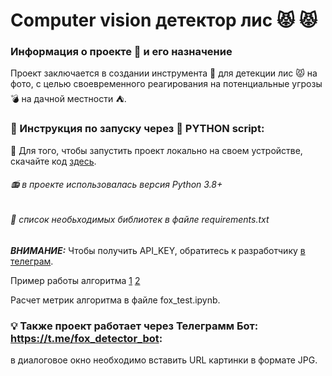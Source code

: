 # Computer vision детектор лис :pouting_cat: :pouting_cat:

### Информация о проекте :bookmark: и его назначение
Проект заключается в создании инструмента :wrench: для детекции лис :pouting_cat: на фото, с целью своевременного реагирования на потенциальные угрозы  :bomb: на дачной местности :tent:.

### :blue_book: Инструкция по запуску через :floppy_disk: PYTHON script:
:checkered_flag: Для того, чтобы запустить проект локально на своем устройстве, скачайте код <a href=https://github.com/Alik90210/fox_detection/blob/main/fox_detect_v1.py>здесь</a>.
###### :radio:  в проекте использовалась версия Python 3.8+
###### :page_facing_up: список необьходимых библиотек в файле requirements.txt
***ВНИМАНИЕ:*** Чтобы получить API_KEY, обратитесь к разработчику <a href=https://t.me/N9021010>в телеграм</a>.

Пример работы алгоритма <a href='https://github.com/Alik90210/fox_detection/blob/main/photo_2023-12-25_15-18-23%20(2).jpg?raw=true'>1</a>
<a href='https://github.com/Alik90210/fox_detection/blob/main/photo_2023-12-25_15-18-23.jpg?raw=true'> 2 </a>

Расчет метрик алгоритма в файле fox_test.ipynb.

### :bulb: Также проект работает через Телеграмм Бот: https://t.me/fox_detector_bot:
в диалоговое окно необходимо вставить URL картинки в формате JPG.


